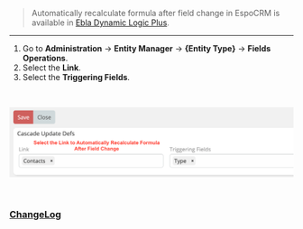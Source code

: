 > Automatically recalculate formula after field change in EspoCRM is available
> in [Ebla Dynamic Logic Plus](https://www.eblasoft.com.tr/espocrm-extension-page/dynamic-logic-plus).

---

1. Go to **Administration** -> **Entity Manager** -> **{Entity Type}** -> **Fields Operations**.
2. Select the **Link**.
3. Select the **Triggering Fields**.

<br>

![Color Option](../../_static/images/extensions/dynamic-logic-plus/automatically-recalculate.png)


<br>


### <font color=gray> [ChangeLog](changelog.md) </font>
